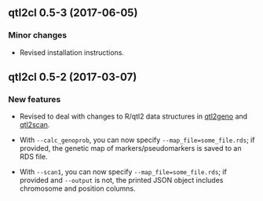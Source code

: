 ## qtl2cl 0.5-3 (2017-06-05)

### Minor changes

- Revised installation instructions.


## qtl2cl 0.5-2 (2017-03-07)

### New features

- Revised to deal with
  changes to R/qtl2 data structures in
  [qtl2geno](https://github.com/rqtl/qtl2geno) and
  [qtl2scan](https://github.com/rqtl/qtl2scan).

- With `--calc_genoprob`, you can now specify
  `--map_file=some_file.rds`; if provided, the genetic map of
  markers/pseudomarkers is saved to an RDS file.

- With `--scan1`, you can now specify `--map_file=some_file.rds`; if
  provided and `--output` is not, the printed JSON object includes
  chromosome and position columns.
